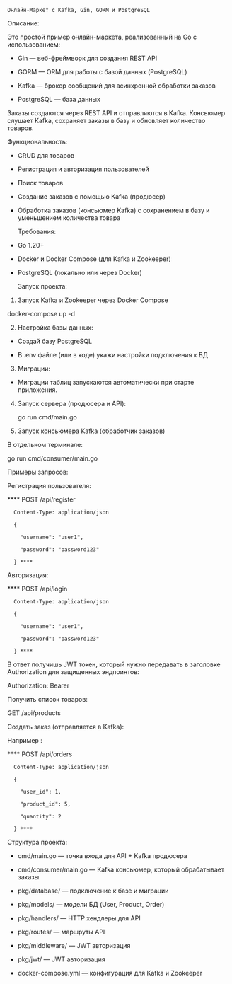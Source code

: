     Онлайн-Маркет с Kafka, Gin, GORM и PostgreSQL
 
  Описание:

 Это простой пример онлайн-маркета, реализованный на Go с использованием:

- Gin — веб-фреймворк для создания REST API

- GORM — ORM для работы с базой данных (PostgreSQL)

- Kafka — брокер сообщений для асинхронной обработки заказов

- PostgreSQL — база данных

Заказы создаются через REST API и отправляются в Kafka. Консьюмер слушает Kafka, сохраняет заказы в базу и обновляет количество товаров.

  Функциональность:
  
- CRUD для товаров

- Регистрация и авторизация пользователей

- Поиск товаров

- Создание заказов с помощью Kafka (продюсер)

- Обработка заказов (консьюмер Kafka) с сохранением в базу и уменьшением количества товара

  Требования:
  
- Go 1.20+

- Docker и Docker Compose (для Kafka и Zookeeper)

- PostgreSQL (локально или через Docker)

  Запуск проекта:
  
1. Запуск Kafka и Zookeeper через Docker Compose

  docker-compose up -d

2. Настройка базы данных:

- Создай базу PostgreSQL

- В .env файле (или в коде) укажи настройки подключения к БД

3. Миграции:

- Миграции таблиц запускаются автоматически при старте приложения.

4. Запуск сервера (продюсера и API):

   go run cmd/main.go

5. Запуск консьюмера Kafka (обработчик заказов)

  В отдельном терминале:

  go run cmd/consumer/main.go

  Примеры запросов:

Регистрация пользователя:

**** POST /api/register

      Content-Type: application/json

      {
      
        "username": "user1",
        
        "password": "password123"
        
      } ****

Авторизация:

**** POST /api/login

      Content-Type: application/json

      {
      
        "username": "user1",
  
        "password": "password123"

      } ****

В ответ получишь JWT токен, который нужно передавать в заголовке Authorization для защищенных эндпоинтов:

  Authorization: Bearer <token>

Получить список товаров:

  GET /api/products

Создать заказ (отправляется в Kafka):

Например :

**** POST /api/orders
      
      Content-Type: application/json
      
      {
      
        "user_id": 1,
  
        "product_id": 5,
  
        "quantity": 2

      } ****

Структура проекта:

- cmd/main.go — точка входа для API + Kafka продюсера

- cmd/consumer/main.go — Kafka консьюмер, который обрабатывает заказы

- pkg/database/ — подключение к базе и миграции

- pkg/models/ — модели БД (User, Product, Order)

- pkg/handlers/ — HTTP хендлеры для API

- pkg/routes/ — маршруты API

- pkg/middleware/ — JWT авторизация

- pkg/jwt/ — JWT авторизация

- docker-compose.yml — конфигурация для Kafka и Zookeeper
